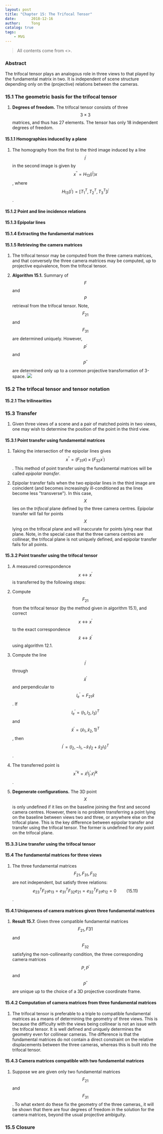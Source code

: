 ```yaml
---
layout: post
title: "Chapter 15: The Trifocal Tensor"
date:       2018-12-16
author:     Tong
catalog: true
tags:
    - MVG
---
```


> All contents come from <<Multiple View Geometry in Computer Vision>>.

### Abstract

The trifocal tensor plays an analogous role in three views to that played by the fundamental matrix in two. It is independent of scene structure depending only on the (projective) relations between the cameras.

### 15.1 The geometric basis for the trifocal tensor

1. __Degrees of freedom.__ The trifocal tensor consists of three $$3 \times 3$$ matrices, and thus has 27 elements. The tensor has only 18 independent degrees of freedom.

#### 15.1.1 Homographies induced by a plane

1. The homography from the first to the third image induced by a line $$l^\prime$$ in the second image is given by $$x^{\prime \prime} = H_{13}(l^\prime)x$$, where $$H_{13}(l^\prime) = \left [ T_1^T,T_2^T,T_3^T \right ]l^\prime$$.

#### 15.1.2 Point and line incidence relations

#### 15.1.3 Epipolar lines

#### 15.1.4 Extracting the fundamental matrices

#### 15.1.5 Retrieving the camera matrices

1. The trifocal tensor may be computed from the three camera matrices, and that conversely the three camera matrices may be computed, up to projective equivalence, from the trifocal tensor.

2. __Algorithm 15.1.__ Summary of $$F$$ and $$P$$ retrieval from the trifocal tensor. Note, $$F_21$$ and $$F_31$$ are determined uniquely. However, $$P^\prime$$ and $$P^{\prime \prime}$$ are determined only up to a common projective transformation of 3-space.
![](https://raw.githubusercontent.com/TongLing916/tongling916.github.io/master/img/post-algorithm-15.1.JPG)

### 15.2 The trifocal tensor and tensor notation

#### 15.2.1 The trilinearities

### 15.3 Transfer

1. Given three views of a scene and a pair of matched points in two views, one may wish to determine the position of the point in the third view.

#### 15.3.1 Point transfer using fundamental matrices

1. Taking the intersection of the epipolar lines gives $$x^{\prime \prime} = (F_{31}x) \times (F_{32}x^\prime)$$. This method of point transfer using the fundamental matrices will be called _epipolar transfer_.

2. Epipolar transfer fails when the two epipolar lines in the third image are coincident (and becomes increasingly ill-conditioned as the lines become less "transverse"). In this case, $$X$$ lies on the _trifocal_ plane defined by the three camera centres. Epipolar transfer will fail for points $$X$$ lying on the trifocal plane and will inaccurate for points lying near that plane. Note, in the special case that the three camera centres are collinear, the trifocal plane is not uniquely defined, and epipolar transfer fails for all points.

#### 15.3.2 Point transfer using the trifocal tensor

1. A measured correspondence $$x\leftrightarrow x^\prime$$ is transferred by the following steps:
  1. Compute $$F_{21}$$ from the trifocal tensor (by the method given in algorithm 15.1), and correct $$x\leftrightarrow x^\prime$$ to the exact correspondence $$\hat{x}\leftrightarrow \hat{x}^\prime$$ using algorithm 12.1.
  2. Compute the line $$l^\prime$$ through $$\hat{x}^\prime$$ and perpendicular to $$l_e^\prime=F_{21}\hat{x}$$. If $$l_e^\prime=(l_1,l_2,l_3)^T$$ and $$\hat{x}^\prime=(\hat{x}_1,\hat{x}_2,1)^T$$, then $$l^\prime=(l_2,-l_1,-\hat{x}_1l_2+\hat{x}_2l_1)^T$$.
  3. The transferred point is $$x^{\prime \prime k}=\hat{x}^{i}l_j^\prime \mathcal{T}_i^{jk}$$.

2. __Degenerate configurations.__ The 3D point $$X$$ is only undefined if it lies on the baseline joining the first and second camera centres. However, there is no problem transferring a point lying on the baseline between views two and three, or anywhere else on the trifocal plane. This is the key difference between epipolar transfer and transfer using the trifocal tensor. The former is undefined for _any_ point on the trifocal plane.

#### 15.3.3 Line transfer using the trifocal tensor

#### 15.4 The fundamental matrices for three views

1. The three fundamental matrices $$F_{21},F_{31},F_{32}$$ are not independent, but satisfy three relations: $$e_{23}^TF_{21}e_{13}=e_{31}^TF_{32}e_{21}=e_{32}^TF_{31}e_{12}=0 \quad \quad (15.11)$$.

#### 15.4.1 Uniqueness of camera matrices given three fundamental matrices

1. __Result 15.7.__ Given three compatible fundamental matrices $$F_{21},F{31}$$ and $$F_{32}$$ satisfying the non-collinearity condition, the three corresponding camera matrices $$P, P^\prime$$ and $$P^{\prime \prime}$$ are unique up to the choice of a 3D projective coordinate frame.

#### 15.4.2 Computation of camera matrices from three fundamental matrices

1. The trifocal tensor is preferable to a triple to compatible fundamental matrices as a means of determining the geometry of three views. This is because the difficulty with the views being collinear is not an issue with the trifocal tensor. It is well defined and uniquely determines the geometry even for collinear cameras. The difference is that the fundamental matrices do not contain a direct constraint on the relative displacements between the three cameras, whereas this is built into the trifocal tensor.

#### 15.4.3 Camera matrices compatible with two fundamental matrices

1. Suppose we are given only two fundamental matrices $$F_{21}$$ and $$F_{31}$$. To what extent do these fix the geometry of the three cameras_ it will be shown that there are four degrees of freedom in the solution for the camera matrices, beyond the usual projective ambiguity. 

### 15.5 Closure
